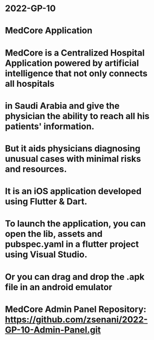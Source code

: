 # 2022-GP-10

# MedCore Application

# MedCore is a Centralized Hospital Application powered by artificial intelligence that not only connects all hospitals
# in Saudi Arabia and give the physician the ability to reach all his patients' information. 
# But it aids physicians diagnosing unusual cases with minimal risks and resources.

# It is an iOS application developed using Flutter & Dart.

# To launch the application, you can open the lib, assets and pubspec.yaml in a flutter project using Visual Studio.
# Or you can drag and drop the .apk file in an android emulator

# MedCore Admin Panel Repository: https://github.com/zsenani/2022-GP-10-Admin-Panel.git

